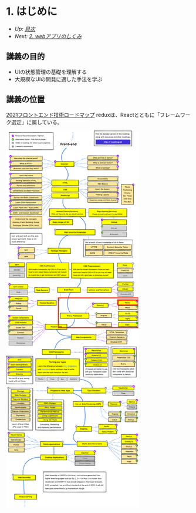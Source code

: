 # 1. はじめに

- *Up: [目次](../index.md)*
- *Next: [2. webアプリのしくみ](./02_web_app.md)*

## 講義の目的

- UIの状態管理の基礎を理解する
- 大規模なUIの開発に適した手法を学ぶ

## 講義の位置

[2021フロントエンド技術ロードマップ](https://roadmap.sh/frontend)
reduxは、Reactとともに「フレームワーク選定」に属している。

![](./frontend_loadmap.png)
